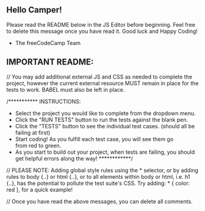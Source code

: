 ## Hello Camper!

Please read the README below in the JS Editor before beginning. Feel free to delete this message once you have read it. Good luck and Happy Coding! 

- The freeCodeCamp Team 

##  IMPORTANT README:

// You may add additional external JS and CSS as needed to complete the project, however the current external resource MUST remain in place for the tests to work. BABEL must also be left in place. 

/***********
INSTRUCTIONS:
  - Select the project you would 
    like to complete from the dropdown 
    menu.
  - Click the "RUN TESTS" button to
    run the tests against the blank 
    pen.
  - Click the "TESTS" button to see 
    the individual test cases. 
    (should all be failing at first)
  - Start coding! As you fulfill each
    test case, you will see them go   
    from red to green.
  - As you start to build out your 
    project, when tests are failing, 
    you should get helpful errors 
    along the way!
    ************/

// PLEASE NOTE: Adding global style rules using the * selector, or by adding rules to body {..} or html {..}, or to all elements within body or html, i.e. h1 {..}, has the potential to pollute the test suite's CSS. Try adding: * { color: red }, for a quick example!

// Once you have read the above messages, you can delete all comments. 

